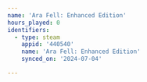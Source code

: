 ```yaml
---
name: 'Ara Fell: Enhanced Edition'
hours_played: 0
identifiers:
  - type: steam
    appid: '440540'
    name: 'Ara Fell: Enhanced Edition'
    synced_on: '2024-07-04'

---
```

